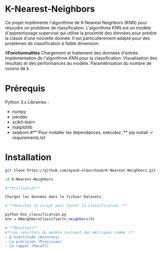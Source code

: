 # **K-Nearest-Neighbors**
Ce projet implémente l'algorithme de K-Nearest Neighbors (KNN) pour résoudre un problème de classification. L'algorithme KNN est un modèle d'apprentissage supervisé qui utilise la proximité des données pour prédire la classe d'une nouvelle donnée. Il est particulièrement adapté pour des problèmes de classification à faible dimension.

#**Fonctionnalités**
Chargement et traitement des données d'entrée.
Implémentation de l'algorithme KNN pour la classification.
Visualisation des résultats et des performances du modèle.
Paramétrisation du nombre de voisins de 𝑘.

# **Prérequis**
Python 3.x
Librairies :
   - numpy
   - pandas
   - scikit-learn
   - matplotlib
   - seaborn 
#** Pour installer les dépendances, exécutez :**
pip install -r requirements.txt

# **Installation**
   ```bash
git clone https://github.com/ayoub-elmarchoum/K-Nearest-Neighbors.git
   
cd K-Nearest-Neighbors
   
#**Utilisation**

Chargez les données dans le fichier Datasets.

# **Exécutez le script pour lancer la classification :**

python knn_classification.py
knn = KNeighborsClassifier(n_neighbors=5)

# **Résultats**
#**Les résultats du modèle incluent des métriques comme :**
 - L'exactitude (Accuracy)
 - La précision (Precision)
 - Le rappel (Recall)
